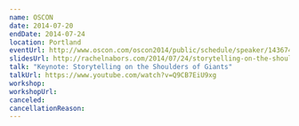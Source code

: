 ```yaml
---
name: OSCON
date: 2014-07-20
endDate: 2014-07-24
location: Portland
eventUrl: http://www.oscon.com/oscon2014/public/schedule/speaker/143674
slidesUrl: http://rachelnabors.com/2014/07/24/storytelling-on-the-shoulders-of-giants/
talk: "Keynote: Storytelling on the Shoulders of Giants"
talkUrl: https://www.youtube.com/watch?v=Q9CB7EiU9xg
workshop:
workshopUrl:
canceled:
cancellationReason:
---
```


